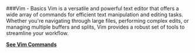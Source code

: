 ###Vim - Basics
Vim is a versatile and powerful text editor that offers a wide array of commands for efficient text manipulation and editing tasks. Whether you're navigating through large files, performing complex edits, or managing multiple buffers and splits, Vim provides a robust set of tools to streamline your workflow.

 [**See Vim Commands**](vim-basic-commands.md)
